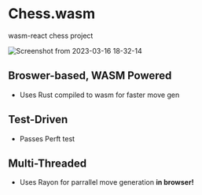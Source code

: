 # Chess.wasm
wasm-react chess project

![Screenshot from 2023-03-16 18-32-14](https://user-images.githubusercontent.com/99012095/225767741-905941b6-685a-4fbc-bc34-48bbfa9db726.png)

## Broswer-based, WASM Powered
- Uses Rust compiled to wasm for faster move gen

## Test-Driven
- Passes Perft test

## Multi-Threaded
- Uses Rayon for parrallel move generation **in browser!**
